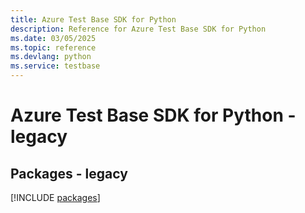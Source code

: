 ```yaml
---
title: Azure Test Base SDK for Python
description: Reference for Azure Test Base SDK for Python
ms.date: 03/05/2025
ms.topic: reference
ms.devlang: python
ms.service: testbase
---
```

# Azure Test Base SDK for Python - legacy
## Packages - legacy
[!INCLUDE [packages](test-base-index.md)]